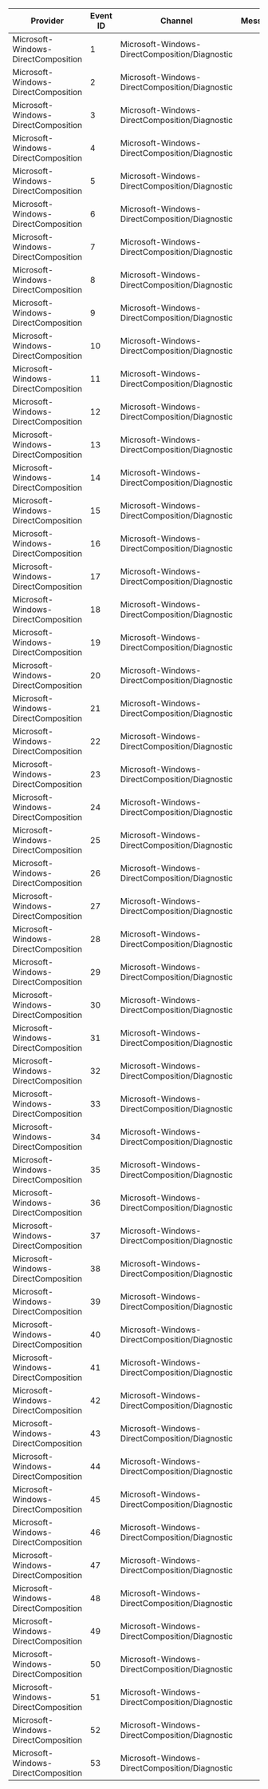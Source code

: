 Provider                             |  Event ID  |  Channel                                         |  Message
-------------------------------------|------------|--------------------------------------------------|---------
Microsoft-Windows-DirectComposition  |  1         |  Microsoft-Windows-DirectComposition/Diagnostic  |
Microsoft-Windows-DirectComposition  |  2         |  Microsoft-Windows-DirectComposition/Diagnostic  |
Microsoft-Windows-DirectComposition  |  3         |  Microsoft-Windows-DirectComposition/Diagnostic  |
Microsoft-Windows-DirectComposition  |  4         |  Microsoft-Windows-DirectComposition/Diagnostic  |
Microsoft-Windows-DirectComposition  |  5         |  Microsoft-Windows-DirectComposition/Diagnostic  |
Microsoft-Windows-DirectComposition  |  6         |  Microsoft-Windows-DirectComposition/Diagnostic  |
Microsoft-Windows-DirectComposition  |  7         |  Microsoft-Windows-DirectComposition/Diagnostic  |
Microsoft-Windows-DirectComposition  |  8         |  Microsoft-Windows-DirectComposition/Diagnostic  |
Microsoft-Windows-DirectComposition  |  9         |  Microsoft-Windows-DirectComposition/Diagnostic  |
Microsoft-Windows-DirectComposition  |  10        |  Microsoft-Windows-DirectComposition/Diagnostic  |
Microsoft-Windows-DirectComposition  |  11        |  Microsoft-Windows-DirectComposition/Diagnostic  |
Microsoft-Windows-DirectComposition  |  12        |  Microsoft-Windows-DirectComposition/Diagnostic  |
Microsoft-Windows-DirectComposition  |  13        |  Microsoft-Windows-DirectComposition/Diagnostic  |
Microsoft-Windows-DirectComposition  |  14        |  Microsoft-Windows-DirectComposition/Diagnostic  |
Microsoft-Windows-DirectComposition  |  15        |  Microsoft-Windows-DirectComposition/Diagnostic  |
Microsoft-Windows-DirectComposition  |  16        |  Microsoft-Windows-DirectComposition/Diagnostic  |
Microsoft-Windows-DirectComposition  |  17        |  Microsoft-Windows-DirectComposition/Diagnostic  |
Microsoft-Windows-DirectComposition  |  18        |  Microsoft-Windows-DirectComposition/Diagnostic  |
Microsoft-Windows-DirectComposition  |  19        |  Microsoft-Windows-DirectComposition/Diagnostic  |
Microsoft-Windows-DirectComposition  |  20        |  Microsoft-Windows-DirectComposition/Diagnostic  |
Microsoft-Windows-DirectComposition  |  21        |  Microsoft-Windows-DirectComposition/Diagnostic  |
Microsoft-Windows-DirectComposition  |  22        |  Microsoft-Windows-DirectComposition/Diagnostic  |
Microsoft-Windows-DirectComposition  |  23        |  Microsoft-Windows-DirectComposition/Diagnostic  |
Microsoft-Windows-DirectComposition  |  24        |  Microsoft-Windows-DirectComposition/Diagnostic  |
Microsoft-Windows-DirectComposition  |  25        |  Microsoft-Windows-DirectComposition/Diagnostic  |
Microsoft-Windows-DirectComposition  |  26        |  Microsoft-Windows-DirectComposition/Diagnostic  |
Microsoft-Windows-DirectComposition  |  27        |  Microsoft-Windows-DirectComposition/Diagnostic  |
Microsoft-Windows-DirectComposition  |  28        |  Microsoft-Windows-DirectComposition/Diagnostic  |
Microsoft-Windows-DirectComposition  |  29        |  Microsoft-Windows-DirectComposition/Diagnostic  |
Microsoft-Windows-DirectComposition  |  30        |  Microsoft-Windows-DirectComposition/Diagnostic  |
Microsoft-Windows-DirectComposition  |  31        |  Microsoft-Windows-DirectComposition/Diagnostic  |
Microsoft-Windows-DirectComposition  |  32        |  Microsoft-Windows-DirectComposition/Diagnostic  |
Microsoft-Windows-DirectComposition  |  33        |  Microsoft-Windows-DirectComposition/Diagnostic  |
Microsoft-Windows-DirectComposition  |  34        |  Microsoft-Windows-DirectComposition/Diagnostic  |
Microsoft-Windows-DirectComposition  |  35        |  Microsoft-Windows-DirectComposition/Diagnostic  |
Microsoft-Windows-DirectComposition  |  36        |  Microsoft-Windows-DirectComposition/Diagnostic  |
Microsoft-Windows-DirectComposition  |  37        |  Microsoft-Windows-DirectComposition/Diagnostic  |
Microsoft-Windows-DirectComposition  |  38        |  Microsoft-Windows-DirectComposition/Diagnostic  |
Microsoft-Windows-DirectComposition  |  39        |  Microsoft-Windows-DirectComposition/Diagnostic  |
Microsoft-Windows-DirectComposition  |  40        |  Microsoft-Windows-DirectComposition/Diagnostic  |
Microsoft-Windows-DirectComposition  |  41        |  Microsoft-Windows-DirectComposition/Diagnostic  |
Microsoft-Windows-DirectComposition  |  42        |  Microsoft-Windows-DirectComposition/Diagnostic  |
Microsoft-Windows-DirectComposition  |  43        |  Microsoft-Windows-DirectComposition/Diagnostic  |
Microsoft-Windows-DirectComposition  |  44        |  Microsoft-Windows-DirectComposition/Diagnostic  |
Microsoft-Windows-DirectComposition  |  45        |  Microsoft-Windows-DirectComposition/Diagnostic  |
Microsoft-Windows-DirectComposition  |  46        |  Microsoft-Windows-DirectComposition/Diagnostic  |
Microsoft-Windows-DirectComposition  |  47        |  Microsoft-Windows-DirectComposition/Diagnostic  |
Microsoft-Windows-DirectComposition  |  48        |  Microsoft-Windows-DirectComposition/Diagnostic  |
Microsoft-Windows-DirectComposition  |  49        |  Microsoft-Windows-DirectComposition/Diagnostic  |
Microsoft-Windows-DirectComposition  |  50        |  Microsoft-Windows-DirectComposition/Diagnostic  |
Microsoft-Windows-DirectComposition  |  51        |  Microsoft-Windows-DirectComposition/Diagnostic  |
Microsoft-Windows-DirectComposition  |  52        |  Microsoft-Windows-DirectComposition/Diagnostic  |
Microsoft-Windows-DirectComposition  |  53        |  Microsoft-Windows-DirectComposition/Diagnostic  |